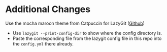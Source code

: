 # Additional Changes

Use the mocha maroon theme from Catpuccin for LazyGit ([Github](https://github.com/catppuccin/lazygit))

- Use `lazygit --print-config-dir` to show where the config directory is.
- Paste the corresponding file from the lazygit config file in this repo into the `config.yml` there already.
